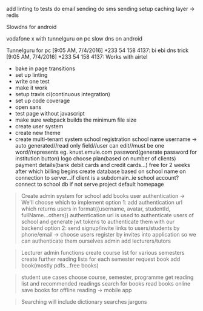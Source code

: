 
add linting to tests
do email sending
do sms sending
setup caching layer -> redis

Slowdns for android

vodafone x with tunnelguru on pc slow dns on android

Tunnelguru for pc
[9:05 AM, 7/4/2016] +233 54 158 4137: bi ebi dns trick
[9:05 AM, 7/4/2016] +233 54 158 4137: Works with airtel

* bake in page transitions
* set up linting
* write one test
* make it work
* setup travis ci(continuous integration)
* set up code coverage
* open sans
* test page without javascript
* make sure webpack builds the minimum file size
* create user system
* create new theme
* create multi-tenant system
	school registration
		school name
		username -> auto generated//read only field//user can edit//must be one word//represents eg. knust.emule.com
		password(generate password for institution button)
		logo
	choose plan(based on number of clients)
	payment details(bank debit cards and credit cards...) free for 2 weeks after which billing begins
	create database based on school name
	on connection to server...if client is a subdomain..ie school account?connect to school db if not serve project default homepage


> Create admin system for school
	add books
	user authentication -> We'll choose which to implement
		option 1:
		add authentication url which returns users in format({username, avatar, studentId, fullName...others})
			authentication url is used to authenticate users of school and generate jwt tokens to authenticate them with our backend
		option 2:
			send signup/invite links to users/students by phone/email -> choose
			users register by invites into application so we can authenticate them ourselves
	admin add lecturers/tutors



> Lecturer admin functions
	create course list for various semesters
	create further reading lists for each semester
	request book
	add book(mostly pdfs...free books)


> student use cases
	choose course, semester, programme
	get reading list and recommended readings
	search for books
	read books online
	save books for offline reading -> mobile app
	


> Searching will include
	dictionary searches
	jargons